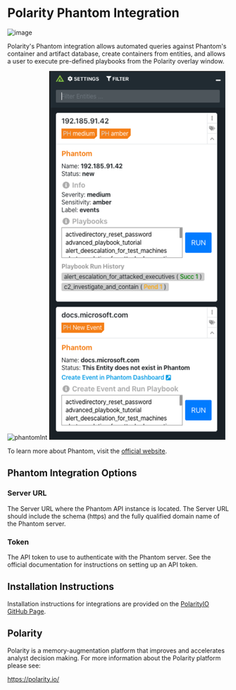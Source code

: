 # Polarity Phantom Integration

![image](https://img.shields.io/badge/status-beta-green.svg)

Polarity's Phantom integration allows automated queries against Phantom's container and artifact database, create containers from entities, and allows a user to execute pre-defined playbooks from the Polarity overlay window.

<img width="400" alt="phantomInt" src="https://user-images.githubusercontent.com/22529325/53601678-a44bf100-3b7a-11e9-9a87-c29970c127c5.gif">
<img width="400" alt="Integration Example" src="./assets/integration-example.png">

To learn more about Phantom, visit the [official website](https://www.phantom.us).


## Phantom Integration Options

### Server URL

The Server URL where the Phantom API instance is located.  The Server URL should include the schema (https) and the fully qualified domain name of the Phantom server.

### Token

The API token to use to authenticate with the Phantom server.  See the official documentation for instructions on setting up an API token.

## Installation Instructions

Installation instructions for integrations are provided on the [PolarityIO GitHub Page](https://polarityio.github.io/).


## Polarity

Polarity is a memory-augmentation platform that improves and accelerates analyst decision making.  For more information about the Polarity platform please see:

https://polarity.io/
